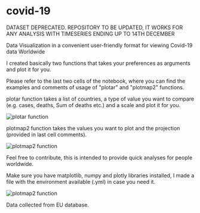 # covid-19

DATASET DEPRECATED. REPOSITORY TO BE UPDATED, IT WORKS FOR ANY ANALYSIS WITH TIMESERIES ENDING UP TO 14TH DECEMBER

Data Visualization in a convenient user-friendly format for viewing Covid-19 data Worldwide

I created basically two functions that takes your preferences as arguments and plot it for you.

Please refer to the last two cells of the notebook, where you can find the examples and comments of usage of "plotar" and "plotmap2" functions.

plotar function takes a list of countries, a type of value you want to compare (e.g. cases, deaths, Sum of deaths etc.) and a scale and plot it for you.

![plotar function](https://i.ibb.co/HNVHKB9/grafico-readme.png)

plotmap2 function takes the values you want to plot and the projection (provided in last cell comments).

![plotmap2 function](https://i.ibb.co/fqh30Q0/choropleth-readme.png)

Feel free to contribute, this is intended to provide quick analyses for people worldwide.

Make sure you have matplotlib, numpy and plotly libraries installed, I made a file with the environment available (.yml) in case you need it.

![plotmap2 function](https://i.ibb.co/gtSjWGz/q0-WGYl7-CUO.gif)


Data collected from EU database.
